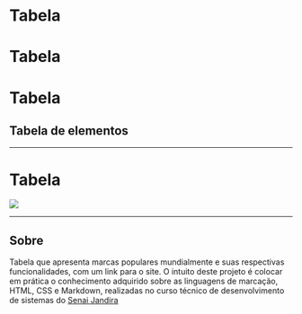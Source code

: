 # Tabela
# Tabela
# Tabela


## Tabela de elementos
---
# Tabela
![](./img/Captura%20de%20Tela%202024-09-25%20%C3%A0s%2017.04.14.png)

---

## Sobre 
 Tabela que apresenta marcas populares mundialmente e suas respectivas funcionalidades, com um link para o site. O intuito deste projeto é colocar em prática o conhecimento adquirido sobre as linguagens de marcação, HTML, CSS e Markdown, realizadas no curso técnico de desenvolvimento de sistemas do [Senai Jandira](https://sp.senai.br/unidade/jandira/)